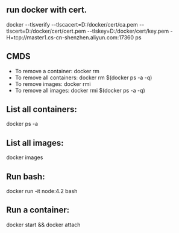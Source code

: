 
## run docker with cert.
docker --tlsverify --tlscacert=D:/docker/cert/ca.pem --tlscert=D:/docker/cert/cert.pem --tlskey=D:/docker/cert/key.pem -H=tcp://master1.cs-cn-shenzhen.aliyun.com:17360 ps

## CMDS
* To remove a container: docker rm <Container ID>
* To remove all containers: docker rm $(docker ps -a -q)
* To remove images: docker rmi <Container ID>
* To remove all images: docker rmi $(docker ps -a -q)

## List all containers:
docker ps -a

## List all images:
docker images

## Run bash:
docker run -it node:4.2 bash

## Run a container:
docker start <container-id> && docker attach <container-id>